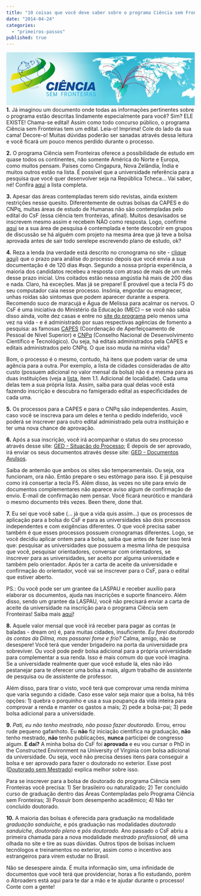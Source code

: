 ```yaml
---
title: "10 coisas que você deve saber sobre o programa Ciência sem Fronteiras"
date: "2014-04-24"
categories: 
  - "primeiros-passos"
published: true
---
```


[![Ciência Sem Fronteiras](images/csfronteiras.jpg)](http://www.abroaders.com.br/wp-content/uploads/2014/04/csfronteiras.jpg) **1.** Já imaginou um documento onde todas as informações pertinentes sobre o programa estão descritas lindamente especialmente para você? Sim? ELE EXISTE! Chama-se edital! Assim como todo concurso público, o programa Ciência sem Fronteiras tem um edital. Leia-o! Imprima! Cole do lado da sua cama! Decore-o! Muitas dúvidas poderão ser sanadas através dessa leitura e você ficará um pouco menos perdido durante o processo.

**2.** O programa Ciência sem Fronteiras oferece a possibilidade de estudo em quase todos os continentes, não somente América do Norte e Europa, como muitos pensam. Países como Cingapura, Nova Zelândia, Índia e muitos outros estão na lista. É possível que a universidade referência para a pesquisa que você quer desenvolver seja na República Tcheca... Vai saber, né! Confira [aqui](http://www.cienciasemfronteiras.gov.br/web/csf/paises) a lista completa.

**3.** Apesar das áreas contempladas terem sido revistas, ainda existem restrições nesse quesito. Diferentemente de outras bolsas da CAPES e do CNPq, muitas áreas de estudo de Humanas não são contempladas pelo edital do CsF (essa ciência tem fronteiras, afinal). Muitos desavisados se inscrevem mesmo assim e recebem NÃO como resposta. Logo, confirme [aqui](http://www.cienciasemfronteiras.gov.br/web/csf/areas-contempladas) se a sua área de pesquisa é contemplada e tente descobrir em grupos de discussão se há alguém com projeto na mesma área que já teve a bolsa aprovada antes de sair todo serelepe escrevendo plano de estudo, ok?

**4.** Reza a lenda (na verdade está descrito no cronograma no site - [clique aqu](http://www.cienciasemfronteiras.gov.br/web/csf/doutorado-pleno1)i) que o prazo para análise do processo depois que você envia a sua documentação é de 120 dias #sqn. Segundo a nossa própria experiência, a maioria dos candidatos recebeu a resposta com atraso de mais de um mês desse prazo inicial. Uns coitados estão nessa angústia há mais de 200 dias e nada. Claro, há exceções. Mas já se prepare! É provável que a tecla F5 do seu computador caia nesse processo. Insônia, engordar ou emagrecer, unhas roídas são sintomas que podem aparecer durante a espera. Recomendo suco de maracujá e Água de Melissa para acalmar os nervos. O CsF é uma iniciativa do Ministério da Educação (MEC) – se você não sabia disso ainda, volte dez casas e entre no [site do programa](http://www.cienciasemfronteiras.gov.br/web/csf/home) pelo menos uma vez na vida - e é administrado por suas respectivas agências de fomento a pesquisa: as famosas [CAPES](http://www.capes.gov.br/) (Coordenação de Aperfeiçoamento de Pessoal de Nível Superior) e [CNPq](http://www.cnpq.br/) (Conselho Nacional de Desenvolvimento Científico e Tecnológico). Ou seja, há editais administrados pela CAPES e editais administrados pelo CNPq. O que isso muda na minha vida?

Bom, o processo é o mesmo, contudo, há itens que podem variar de uma agência para a outra. Por exemplo, a lista de cidades consideradas de alto custo (possuem adicional no valor mensal da bolsa) não é a mesma para as duas instituições (veja a [lista](http://www.cienciasemfronteiras.gov.br/web/csf/valores-de-auxilios-e-bolsas), item 1.1. Adicional de localidade). Cada uma delas tem a sua própria lista. Assim, saiba para qual delas você está fazendo inscrição e descubra no famigerado edital as especificidades de cada uma.

**5.** Os processos para a CAPES e para o CNPq são independentes. Assim, caso você se inscreva para um deles e tenha o pedido indeferido, você poderá se inscrever para outro edital administrado pela outra instituição e ter uma nova chance de aprovação.

**6.** Após a sua inscrição, você irá acompanhar o status do seu processo através desse site: [GED - Situação do Processo](http://ged.capes.gov.br/AgProd/silverstream/pages/pgSituacaoProcesso.html); E depois de ser aprovado, irá enviar os seus documentos através desse site: [GED - Documentos Avulsos](http://ged.capes.gov.br/AgProd/silverstream/pages/pgEnviaDocumentosAvulsos.html).

Saiba de antemão que ambos os sites são temperamentais. Ou seja, ora funcionam, ora não. Então prepare o seu estômago para isso. E já pesquise como irá consertar a tecla F5. Além disso, às vezes no site para envio de documentos complementares não aparece aviso algum de confirmação de envio. E-mail de confirmação nem pensar. Você ficará neurótico e mandará o mesmo documento três vezes. Been there, done that.

**7.** Eu sei que você sabe (... já que a vida quis assim...) que os processos de aplicação para a bolsa do CsF e para as universidades são dois processos independentes e com exigências diferentes. O que você precisa saber também é que esses processos possuem cronogramas diferentes. Logo, se você decidiu aplicar ontem para a bolsa, saiba que antes de fazer isso terá que: pesquisar as universidades que possuem a mesma linha de pesquisa que você, pesquisar orientadores, conversar com orientadores, se inscrever para as universidades, ser aceito por alguma universidade e também pelo orientador. Após ter a carta de aceite da universidade e confirmação do orientador, você vai se inscrever para o CsF, para o edital que estiver aberto.

PS.: Ou você pode ser um grantee da LASPAU e receber auxílio para elaborar os documentos, ajuda nas inscrições e suporte financeiro. Além disso, sendo um grantee da LASPAU, você não precisará enviar a carta de aceite da universidade na inscrição para o programa Ciência sem Fronteiras! Saiba mais [aqui](http://www.abroaders.com.br/check-list-tudo-o-que-voce-precisa-para-se-candidatar-uma-bolsa-exterior-e-quanto-isso-vai-custar/)!

**8.** Aquele valor mensal que você irá receber para pagar as contas (e baladas - dream on) é, para muitas cidades, insuficiente. _Eu farei doutorado às contas da Dilma, mas passarei fome e frio?_ Calma, amigo, não se desespere! Você terá que vender brigadeiro na porta da universidade pra sobreviver. Ou você pode pedir bolsa adicional para a própria universidade para complementar a sua renda. Isso é mais comum do que você imagina. Se a universidade realmente quer que você estude lá, eles não irão pestanejar para te oferecer uma bolsa a mais, algum trabalho de assistente de pesquisa ou de assistente de professor.

Além disso, para tirar o visto, você terá que comprovar uma renda mínima que varia segundo a cidade. Caso esse valor seja maior que a bolsa, há três opções: 1) quebra o porquinho e usa a sua poupança da vida inteira para comprovar a renda e manter os gastos a mais; 2) pede a bolsa-pai; 3) pede bolsa adicional para a universidade.

**9.** _Pati, eu não tenho mestrado, não posso fazer doutorado._ Errou, errou rude pequeno gafanhoto. Eu **não** fiz iniciação científica na graduação, **não** tenho mestrado, **não** tenho publicações, **nunca** participei de congresso algum. **E daí?** A minha bolsa do CsF foi **aprovada** e eu vou cursar o PhD in the Constructed Environment na University of Virginia com bolsa adicional da universidade. Ou seja, você não precisa desses itens para conseguir a bolsa e ser aprovado para fazer o doutorado no exterior. Esse post ([Doutorado sem Mestrado](http://www.abroaders.com.br/doutorado-sem-mestrado-real-life-just-fantasy/)) explica melhor sobre isso.

Para se inscrever para a bolsa de doutorado do programa Ciência sem Fronteiras você precisa: 1) Ser brasileiro ou naturalizado; 2) Ter concluído curso de graduação dentro das Áreas Contempladas pelo Programa Ciência sem Fronteiras; 3) Possuir bom desempenho acadêmico; 4) Não ter concluído doutorado.

**10.** A maioria das bolsas é oferecida para graduação na modalidade _graduação sanduíche,_ e pós graduação nas modalidades _doutorado sanduíche_, _doutorado pleno_ e _pós doutorado._ Ano passado o CsF abriu a primeira chamada para a nova modalidade _mestrado profissional,_ dê uma olhada no site e tire as suas dúvidas. Outros tipos de bolsas incluem tecnólogos e treinamentos no exterior, assim como o incentivo aos estrangeiros para virem estudar no Brasil.

Não se desespere ainda. É muita informação sim, uma infinidade de documentos que você terá que providenciar, horas a fio estudando, porém o Abroaders está aqui para te dar a mão e te ajudar durante o processo! Conte com a gente!
